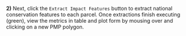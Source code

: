 
**2)** Next, 
click the `Extract Impact Features` button to extract national 
conservation features to each parcel. Once extractions finish executing (green), view the
metrics in table and plot form by mousing over and clicking on a new PMP polygon.
